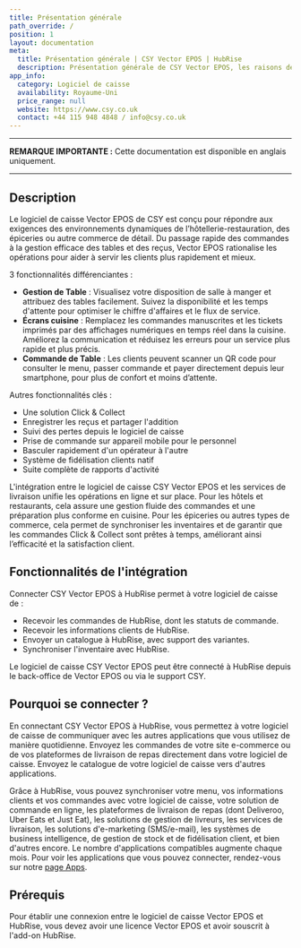 ```yaml
---
title: Présentation générale
path_override: /
position: 1
layout: documentation
meta:
  title: Présentation générale | CSY Vector EPOS | HubRise
  description: Présentation générale de CSY Vector EPOS, les raisons de connecter Quick Up à HubRise et fonctionnalités de l'intégration. Synchronisez les données entre votre logiciel de caisse et vos autres applications.
app_info:
  category: Logiciel de caisse
  availability: Royaume-Uni
  price_range: null
  website: https://www.csy.co.uk
  contact: +44 115 948 4848 / info@csy.co.uk
---
```


---

**REMARQUE IMPORTANTE :** Cette documentation est disponible <Link href="/apps/csy" addLocalePrefix={false}>en anglais uniquement</Link>.

---

## Description

Le logiciel de caisse Vector EPOS de CSY est conçu pour répondre aux exigences des environnements dynamiques de l’hôtellerie-restauration, des épiceries ou autre commerce de détail. Du passage rapide des commandes à la gestion efficace des tables et des reçus, Vector EPOS rationalise les opérations pour aider à servir les clients plus rapidement et mieux.

3 fonctionnalités différenciantes :

- **Gestion de Table** : Visualisez votre disposition de salle à manger et attribuez des tables facilement. Suivez la disponibilité et les temps d'attente pour optimiser le chiffre d'affaires et le flux de service.
- **Écrans cuisine** : Remplacez les commandes manuscrites et les tickets imprimés par des affichages numériques en temps réel dans la cuisine. Améliorez la communication et réduisez les erreurs pour un service plus rapide et plus précis.
- **Commande de Table** : Les clients peuvent scanner un QR code pour consulter le menu, passer commande et payer directement depuis leur smartphone, pour plus de confort et moins d’attente.

Autres fonctionnalités clés :

- Une solution Click & Collect
- Enregistrer les reçus et partager l'addition
- Suivi des pertes depuis le logiciel de caisse
- Prise de commande sur appareil mobile pour le personnel
- Basculer rapidement d'un opérateur à l'autre
- Système de fidélisation clients natif
- Suite complète de rapports d'activité

L'intégration entre le logiciel de caisse CSY Vector EPOS et les services de livraison unifie les opérations en ligne et sur place. Pour les hôtels et restaurants, cela assure une gestion fluide des commandes et une préparation plus conforme en cuisine. Pour les épiceries ou autres types de commerce, cela permet de synchroniser les inventaires et de garantir que les commandes Click & Collect sont prêtes à temps, améliorant ainsi l’efficacité et la satisfaction client.

## Fonctionnalités de l'intégration

Connecter CSY Vector EPOS à HubRise permet à votre logiciel de caisse de :

- Recevoir les commandes de HubRise, dont les statuts de commande.
- Recevoir les informations clients de HubRise.
- Envoyer un catalogue à HubRise, avec support des variantes.
- Synchroniser l'inventaire avec HubRise.

Le logiciel de caisse CSY Vector EPOS peut être connecté à HubRise depuis le back-office de Vector EPOS ou via le support CSY.

## Pourquoi se connecter ?

En connectant CSY Vector EPOS à HubRise, vous permettez à votre logiciel de caisse de communiquer avec les autres applications que vous utilisez de manière quotidienne. Envoyez les commandes de votre site e-commerce ou de vos plateformes de livraison de repas directement dans votre logiciel de caisse. Envoyez le catalogue de votre logiciel de caisse vers d'autres applications.

Grâce à HubRise, vous pouvez synchroniser votre menu, vos informations clients et vos commandes avec votre logiciel de caisse, votre solution de commande en ligne, les plateformes de livraison de repas (dont Deliveroo, Uber Eats et Just Eat), les solutions de gestion de livreurs, les services de livraison, les solutions d'e-marketing (SMS/e-mail), les systèmes de business intelligence, de gestion de stock et de fidélisation client, et bien d'autres encore. Le nombre d'applications compatibles augmente chaque mois. Pour voir les applications que vous pouvez connecter, rendez-vous sur notre [page Apps](/apps).

## Prérequis

Pour établir une connexion entre le logiciel de caisse Vector EPOS et HubRise, vous devez avoir une licence Vector EPOS et avoir souscrit à l'add-on HubRise.
